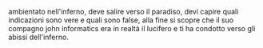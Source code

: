 ambientato nell'inferno, deve salire verso il paradiso, devi capire quali indicazioni sono vere e quali sono false, alla fine si scopre che il suo compagno john informatics era in realtà il lucifero e ti ha condotto verso gli abissi dell'inferno.   
